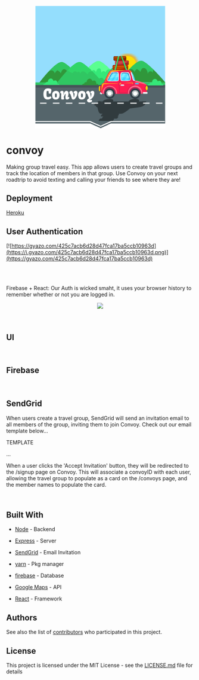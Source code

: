 <p align="center">
  <img src="/client/public/convoy.png" width="350"/>
</p>

# convoy
Making group travel easy. This app allows users to create travel groups and track the location of members in that group. Use Convoy on your next roadtrip to avoid texting and calling your friends to see where they are!
## Deployment

 <a href="https://www.heroku.com/">Heroku</a> 


## User Authentication
[![https://gyazo.com/425c7acb6d28d47fca17ba5ccb10963d](https://i.gyazo.com/425c7acb6d28d47fca17ba5ccb10963d.png)](https://gyazo.com/425c7acb6d28d47fca17ba5ccb10963d)

<br>
<br>

Firebase + React:
Our Auth is wicked smaht, it uses your browser history to remember whether or not you are logged in. 
<br>

<p style="text-align:center"><img src ="https://i.gyazo.com/7e9d482db7ed7ea06526f8f315a29e09.gif" />
</p>
<br>

## UI

<br>

## Firebase



<br>

## SendGrid

When users create a travel group, SendGrid will send an invitation email to all members of the group, inviting them to join Convoy. Check out our email template below...


TEMPLATE

...

When a user clicks the 'Accept Invitation' button, they will be redirected to the /signup page on Convoy. This will associate a convoyID with each user, allowing the travel group to populate as a card on the /convoys page, and the member names to populate the card.

<br>

## Built With

* [Node](https://nodejs.org/en/) - Backend
* [Express](https://expressjs.com/) - Server
* [SendGrid](https://sendgrid.com/) - Email Invitation

* [yarn](https://yarnpkg.com/en/) - Pkg manager
* [firebase](https://firebase.google.com/) - Database
* [Google Maps](https://developers.google.com/maps/) - API
* [React](https://reactjs.org/) - Framework



## Authors

See also the list of [contributors](https://github.com/Jordan-Gilliam/convoy/graphs/contributors) who participated in this project.

## License

This project is licensed under the MIT License - see the [LICENSE.md](LICENSE.md) file for details



